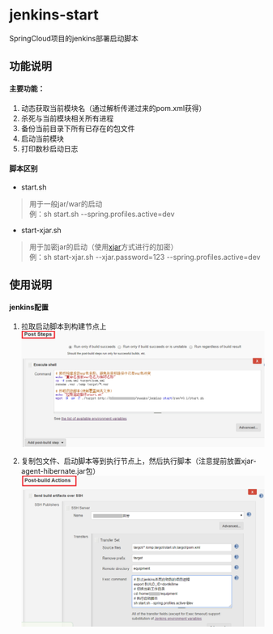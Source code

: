 # jenkins-start
SpringCloud项目的jenkins部署启动脚本

## 功能说明
#### 主要功能：
1. 动态获取当前模块名（通过解析传递过来的pom.xml获得）
2. 杀死与当前模块相关所有进程
3. 备份当前目录下所有已存在的包文件
4. 启动当前模块
5. 打印数秒启动日志

#### 脚本区别
* start.sh
> 用于一般jar/war的启动  
> 例：sh start.sh --spring.profiles.active=dev

* start-xjar.sh
> 用于加密jar的启动（使用[xjar](https://gitee.com/core-lib/xjar/)方式进行的加密）  
> 例：sh start-xjar.sh --xjar.password=123 --spring.profiles.active=dev  


## 使用说明
#### jenkins配置  
1. 拉取启动脚本到构建节点上
![拉取启动脚本](./pic/getShell.png)

2. 复制包文件、启动脚本等到执行节点上，然后执行脚本（注意提前放置xjar-agent-hibernate.jar包）
![执行启动脚本](./pic/exeShell.png)


